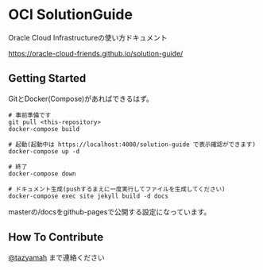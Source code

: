 # OCI SolutionGuide

Oracle Cloud Infrastructureの使い方ドキュメント

https://oracle-cloud-friends.github.io/solution-guide/

## Getting Started

GitとDocker(Compose)があればできるはず。

```
# 事前準備です
git pull <this-repository>
docker-compose build

# 起動(起動中は https://localhost:4000/solution-guide で表示確認ができます)
docker-compose up -d

# 終了
docker-compose down

# ドキュメント生成(pushするまえに一度実行してファイルを生成してください)
docker-compose exec site jekyll build -d docs
```

masterの/docsをgithub-pagesで公開する設定になっています。

## How To Contribute
[@tazyamah](https://twitter.com/tazyamah) まで連絡ください
